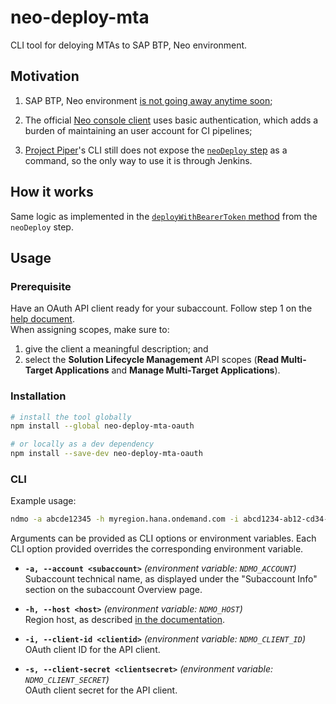 # neo-deploy-mta

CLI tool for deloying MTAs to SAP BTP, Neo environment.

## Motivation

1. SAP BTP, Neo environment [is not going away anytime soon](https://blogs.sap.com/2020/08/10/sap-cloud-platform-multi-cloud-strategy-faqs/);

2. The official [Neo console client](https://help.sap.com/viewer/ea72206b834e4ace9cd834feed6c0e09/Cloud/en-US/76132306711e1014839a8273b0e91070.html) uses basic authentication, which adds a burden of maintaining an user account for CI pipelines;

3. [Project Piper](https://www.project-piper.io/)'s CLI still does not expose the [`neoDeploy` step](https://www.project-piper.io/steps/neoDeploy/) as a command, so the only way to use it is through Jenkins.

## How it works

Same logic as implemented in the [`deployWithBearerToken` method](https://github.com/SAP/jenkins-library/blob/15f533c536549f49164796e41d6d4eef8aaeeaf5/vars/neoDeploy.groovy#L401) from the `neoDeploy` step.

## Usage

### Prerequisite

Have an OAuth API client ready for your subaccount. Follow step 1 on the [help document](https://help.sap.com/viewer/ea72206b834e4ace9cd834feed6c0e09/Cloud/en-US/392af9d162694d6595499f1549978aa6.html).  
When assigning scopes, make sure to:  
1. give the client a meaningful description; and
2. select the **Solution Lifecycle Management** API scopes (**Read Multi-Target Applications** and **Manage Multi-Target Applications**).

### Installation

```bash
# install the tool globally
npm install --global neo-deploy-mta-oauth

# or locally as a dev dependency
npm install --save-dev neo-deploy-mta-oauth
```

### CLI

Example usage:
```bash
ndmo -a abcde12345 -h myregion.hana.ondemand.com -i abcd1234-ab12-cd34-ef56-abcdef123456 -s dcba4321-ba21-dc43-fe65-fedcba654321 path/to/my/file.mtar
```

Arguments can be provided as CLI options or environment variables. Each CLI option provided overrides the corresponding environment variable.

* **`-a, --account <subaccount>`** *(environment variable: `NDMO_ACCOUNT`)*  
Subaccount technical name, as displayed under the "Subaccount Info" section on the subaccount Overview page.

* **`-h, --host <host>`** *(environment variable: `NDMO_HOST`)*  
Region host, as described [in the documentation](https://help.sap.com/viewer/ea72206b834e4ace9cd834feed6c0e09/Cloud/en-US/d722f7cea9ec408b85db4c3dcba07b52.html).

* **`-i, --client-id <clientid>`** *(environment variable: `NDMO_CLIENT_ID`)*  
OAuth client ID for the API client.

* **`-s, --client-secret <clientsecret>`** *(environment variable: `NDMO_CLIENT_SECRET`)*  
OAuth client secret for the API client.